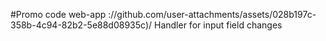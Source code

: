 #Promo code web-app
    ://github.com/user-attachments/assets/028b197c-358b-4c94-82b2-5e88d08935c)/ Handler for input field changes

